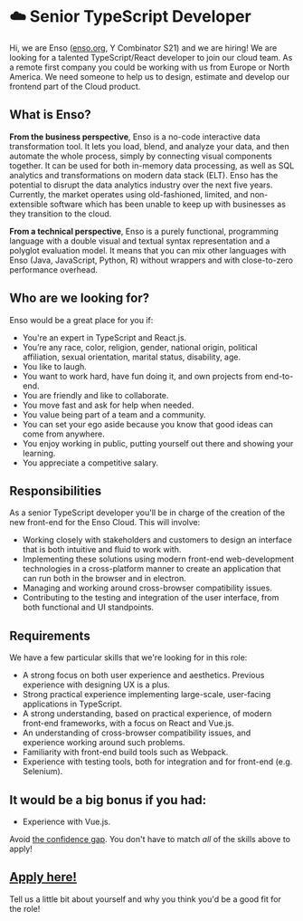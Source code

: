 # ☁️ Senior TypeScript Developer
Hi, we are Enso ([enso.org](https://enso.org), Y Combinator S21) and we are hiring! We are looking for a talented TypeScript/React developer to join our cloud team. As a remote first company you could be working with us from Europe or North America. We need someone to help us to design, estimate and develop our frontend part of the Cloud product.

## What is Enso?
**From the business perspective**, Enso is a no-code interactive data transformation tool. It lets you load, blend, and analyze your data, and then automate the whole process, simply by connecting visual components together. It can be used for both in-memory data processing, as well as SQL analytics and transformations on modern data stack (ELT). Enso has the potential to disrupt the data analytics industry over the next five years. 
Currently, the market operates using old-fashioned, limited, and non-extensible software which has been unable to keep up with businesses as they transition to the cloud.

**From a technical perspective**, Enso is a purely functional, programming language with a double visual and textual syntax representation and a polyglot evaluation model. It means that you can mix other languages with Enso (Java, JavaScript, Python, R) without wrappers and with close-to-zero performance overhead.

## Who are we looking for?
Enso would be a great place for you if:
- You're an expert in TypeScript and React.js.
- You’re any race, color, religion, gender, national origin, political affiliation, sexual orientation, marital status, disability, age.
- You like to laugh.
- You want to work hard, have fun doing it, and own projects from end-to-end.
- You are friendly and like to collaborate.
- You move fast and ask for help when needed.
- You value being part of a team and a community.
- You can set your ego aside because you know that good ideas can come from anywhere.
- You enjoy working in public, putting yourself out there and showing your learning.
- You appreciate a competitive salary.

## Responsibilities
As a senior TypeScript developer you'll be in charge of the creation of the new front-end for the Enso Cloud. This will involve:

- Working closely with stakeholders and customers to design an interface that is both intuitive and fluid to work with.
- Implementing these solutions using modern front-end web-development technologies in a cross-platform manner to create an application that can run both in the browser and in electron.
- Managing and working around cross-browser compatibility issues.
- Contributing to the testing and integration of the user interface, from both functional and UI standpoints.


## Requirements
We have a few particular skills that we're looking for in this role:

- A strong focus on both user experience and aesthetics. Previous experience with designing UX is a plus.
- Strong practical experience implementing large-scale, user-facing applications in TypeScript.
- A strong understanding, based on practical experience, of modern front-end frameworks, with a focus on React and Vue.js.
- An understanding of cross-browser compatibility issues, and experience working around such problems.
- Familiarity with front-end build tools such as Webpack.
- Experience with testing tools, both for integration and for front-end (e.g. Selenium).

## It would be a big bonus if you had:
- Experience with Vue.js.

Avoid [the confidence gap](https://www.forbes.com/sites/womensmedia/2014/04/28/act-now-to-shrink-the-confidence-gap/).
You don't have to match _all_ of the skills above to apply!

## [Apply here!](https://airtable.com/shrLT2x66UuyAI19B)

Tell us a little bit about yourself and why you think you'd be a good fit for the role!